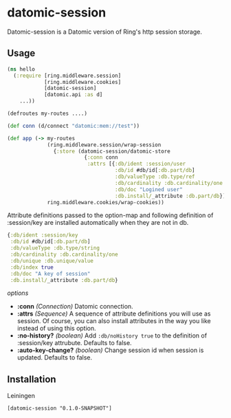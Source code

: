 # datomic-session

Datomic-session is a Datomic version of Ring's http session storage.

## Usage

```clojure
(ns hello
  (:require [ring.middleware.session]
            [ring.middleware.cookies]
            [datomic-session]
            [datomic.api :as d]
    ...))

(defroutes my-routes ....)

(def conn (d/connect "datomic:mem://test"))

(def app (-> my-routes
             (ring.middleware.session/wrap-session
               {:store (datomic-session/datomic-store
                         {:conn conn
                          :attrs [{:db/ident :session/user
                                   :db/id #db/id[:db.part/db]
                                   :db/valueType :db.type/ref
                                   :db/cardinality :db.cardinality/one
                                   :db/doc "Logined user"
                                   :db.install/_attribute :db.part/db}]})})
             ring.middleware.cookies/wrap-cookies))
```

Attribute definitions passed to the option-map and following definition of :session/key are installed automatically when they are not in db.

```clojure
{:db/ident :session/key
 :db/id #db/id[:db.part/db]
 :db/valueType :db.type/string
 :db/cardinality :db.cardinality/one
 :db/unique :db.unique/value
 :db/index true
 :db/doc "A key of session"
 :db.install/_attribute :db.part/db}
```

*options*

* **:conn** *(Connection)* Datomic connection.
* **:attrs** *(Sequence)* A sequence of attribute definitions you will use as session. Of course, you can also install attributes in the way you like instead of using this option.
* **:no-history?** *(boolean)* Add `:db/noHistory true` to the definition of :session/key attrubute. Defaults to false.
* **:auto-key-change?** *(boolean)* Change session id when session is updated. Defaults to false.

## Installation
Leiningen

    [datomic-session "0.1.0-SNAPSHOT"]

